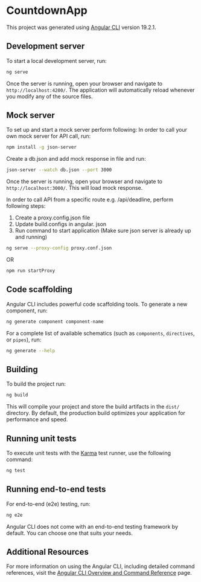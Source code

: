 # CountdownApp

This project was generated using [Angular CLI](https://github.com/angular/angular-cli) version 19.2.1.

## Development server

To start a local development server, run:

```bash
ng serve
```

Once the server is running, open your browser and navigate to `http://localhost:4200/`. The application will automatically reload whenever you modify any of the source files.


## Mock server

To set up and start a mock server perform following:
In order to call your own mock server for API call, run:

```bash
npm install -g json-server
```

Create a db.json and add mock response in file and run:

```bash
json-server --watch db.json --port 3000
```

Once the server is running, open your browser and navigate to `http://localhost:3000/`. This will load mock response.

In order to call API from a specific route e.g. /api/deadline, perform following steps:

1. Create a proxy.config.json file 
2. Update build.configs in angular. json
3. Run command to start application (Make sure json server is already up and running)

```bash
ng serve --proxy-config proxy.conf.json
```
OR

```bash
npm run startProxy
```

## Code scaffolding

Angular CLI includes powerful code scaffolding tools. To generate a new component, run:

```bash
ng generate component component-name
```

For a complete list of available schematics (such as `components`, `directives`, or `pipes`), run:

```bash
ng generate --help
```

## Building

To build the project run:

```bash
ng build
```

This will compile your project and store the build artifacts in the `dist/` directory. By default, the production build optimizes your application for performance and speed.

## Running unit tests

To execute unit tests with the [Karma](https://karma-runner.github.io) test runner, use the following command:

```bash
ng test
```

## Running end-to-end tests

For end-to-end (e2e) testing, run:

```bash
ng e2e
```

Angular CLI does not come with an end-to-end testing framework by default. You can choose one that suits your needs.

## Additional Resources

For more information on using the Angular CLI, including detailed command references, visit the [Angular CLI Overview and Command Reference](https://angular.dev/tools/cli) page.

